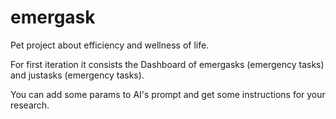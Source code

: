 # emergask
Pet project about efficiency and wellness of life.

For first iteration it consists the Dashboard of emergasks (emergency tasks) and justasks (emergency tasks).

You can add some params to AI's prompt and get some instructions for your research.
